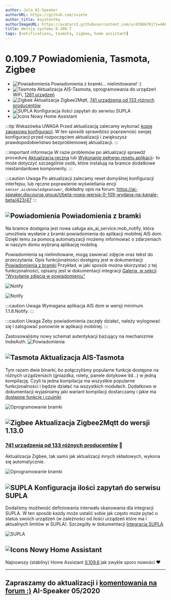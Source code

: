 ```yaml
---
author: Jola AI-Speaker
authorURL: https://github.com/sviete
author_title: Asystentka
authorImageURL: https://avatars3.githubusercontent.com/u/43966761?s=460&v=4
title: Wersja systemu 0.109.7
tags: [notifications, tasmota, zigbee, home assistant]
---
```


# 0.109.7 Powiadomienia, Tasmota, Zigbee

- ![Powiadomienia](/img/en/blog/202005/megaphone.png) Powiadomienia z bramki... nielimitowane! :)
- ![Tasmota](/img/en/blog/202005/tasmota_small.png) Aktualizacja AIS-Tasmota, oprogramowania do urządzeń WiFi, [1261 urządzeń](https://templates.blakadder.com/index.html)
- ![Zigbee](/img/en/blog/202004/honeybee.png) Aktualizacja Zigbee2Mqtt, [741 urządzenia od 133 różnych producentów](https://www.zigbee2mqtt.io/information/supported_devices.html)
- ![SUPLA](/img/en/blog/202005/supla.png) Konfiguracja ilości zapytań do serwisu SUPLA
- ![Icons](/img/en/blog/202004/house.png) Nowy Home Assistant



<!--truncate-->

:::tip Wskazówka
UWAGA Przed aktualizacją zalecamy wykonać [kopię zapasową konfiguracji](/docs/ais_bramka_configuration_software#kopia-zapasowa-konfiguracji). W ten sposób sprawdzisz poprawność swojej konfiguracji przed rozpoczęciem aktualizacji i zwiększysz prawdopodobieństwo bezproblemowej aktualizacji.
:::

:::important informacja
W razie problemów po aktualizacji sprawdź procedurę [Aktualizacja ręczna](/docs/ais_bramka_update_manual) lub [Wykonanie pełnego resetu aplikacji](/docs/ais_bramka_reset_ais_step_by_step)- to może dotyczyć szczególnie osób, które instalują na bramce dodatkowe niestandardowe komponenty.
:::

:::caution Uwaga
Po aktualizacji zalecamy reset domyślnej konfiguracji interfejsu, lub ręczne poprawienie wyświetlania encji ``sensor.aisknowledgeanswer``, dokładny opis na forum: https://ai-speaker.discourse.group/t/beta-nowa-wersja-0-109-wydana-na-kanale-beta/423/47
:::


## ![Powiadomienia](/img/en/blog/202005/megaphone.png) Powiadomienia z bramki

Na bramce dostępna jest nowa usługa ais_ai_service.mob_notify, która umożliwia wysłanie z bramki powiadomienia do aplikacji mobilnej AIS dom.
Dzięki temu za pomocą automatyzacji możemy informować o zdarzeniach w naszym domu wybraną aplikację mobilną.

Powiadomienia są nielimitowane, mogą zawierać zdjęcie oraz tekst do przeczytania.
Opis funkcjonalności dostępny jest w dokumentacji [Powiadomienia z bramki](/docs/ais_app_android_dom#powiadomienia-z-bramki)
Przykład, w jaki sposób można skorzystać z tej funkcjonalności, opisany jest w dokumentacji integracji [Galeria, w sekcji "Wysyłanie zdjęcia w powiadomieniu"](/docs/ais_app_integration_gallery#wysyłanie-zdjęcia-w-powiadomieniu)

![Notify](/img/en/frontend/gallery_notify_1.png)

![Notify](/img/en/frontend/gallery_notify_4.png)

:::caution Uwaga
Wymagana aplikacja AIS dom w wersji minimum 1.1.8.Notify.
:::

:::caution Uwaga
Żeby powiadomienia zaczęły działać, należy wylogować się i zalogować ponownie w aplikacji mobilnej.
:::

Zastosowaliśmy nowy schemat autentykacji bazujący na mechanizmie IndieAuth.
![Powiadomienia](/img/en/blog/202005/mob_auth.png)


## ![Tasmota](/img/en/blog/202005/tasmota_small.png) Aktualizacja AIS-Tasmota

Tym razem dwie binarki, bo połączyliśmy popularne funkcje dostępne na różnych urządzeniach (gniazdka, rolety, panele dotykowe itd…) w jedną kompilację.
Czyli ta jedna kompilacja ma wszystkie popularne funkcjonalności i będzie działać na wszystkich modułach.
Dodatkowo w dokumentacji wyjaśniamy jaki wariant kompilacji dostarczamy i jakie ma [dostępne funkcje i czujniki](/docs/ais_iot_firmware_upgrade#dostępne-funkcje-i-czujniki)

![Oprogramowanie bramki](/img/en/iot/iot_device_menu.png)


## ![Zigbee](/img/en/blog/202004/honeybee.png) Aktualizacja Zigbee2Mqtt do wersji 1.13.0

### [741 urządzenia od 133 różnych producentów](https://www.zigbee2mqtt.io/information/supported_devices.html) 🥰


Aktualizacja Zigbee, tak samo jak aktualizacji innych składowych, wykona się automatycznie.

![Oprogramowanie bramki](/img/en/blog/202005/update.png)


## ![SUPLA](/img/en/blog/202005/supla.png) Konfiguracja ilości zapytań do serwisu SUPLA

Dodaliśmy możliwość definiowania interwału skanowania dla integracji SUPLA.
W ten sposób każdy może ustalić sobie jak często może pytać o status swoich urządzeń (w zależności od ilości urządzeń które ma i aktualnych limitów w SUPLA).
Szczegóły w dokumentacji [Integracja SUPLA](/docs/ais_app_supla)

![SUPLA](/img/en/blog/202005/supla_limit.png)




## ![Icons](/img/en/blog/202004/house.png) Nowy Home Assistant

Najnowszy (stabilny) Home Assistant <a href="https://www.home-assistant.io/blog/2020/04/29/release-109/" target="_blank">0.109.6</a> jak zwykle sporo nowości ❤️


----
Zapraszamy do aktualizacji i [komentowania na forum :)](https://ai-speaker.discourse.group/)
AI-Speaker 05/2020
----
